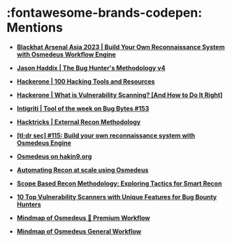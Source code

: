 # :fontawesome-brands-codepen: Mentions

* **[Blackhat Arsenal Asia 2023 | Build Your Own Reconnaissance System with Osmedeus Workflow Engine](https://www.blackhat.com/asia-23/arsenal/schedule/#build-your-own-reconnaissance-system-with-osmedeus-workflow-engine-31002/)**

* **[Jason Haddix | The Bug Hunter's Methodology v4](https://www.youtube.com/watch?v=qLTe6Z10vj8)**
  
* **[Hackerone | 100 Hacking Tools and Resources](https://www.hackerone.com/ethical-hacker/100-hacking-tools-and-resources/)**

* **[Hackerone | What is Vulnerability Scanning? [And How to Do It Right]](https://www.hackerone.com/vulnerability-management/what-vulnerability-scanning-and-how-do-it-right)**

* **[Intigriti | Tool of the week on Bug Bytes #153](https://blog.intigriti.com/2022/01/05/bug-bytes-153-new-php-lfi-technique-cache-poisoning-at-scale-null-byte-attacks-are-still-alive/)**

* **[Hacktricks | External Recon Methodology](https://book.hacktricks.xyz/generic-methodologies-and-resources/external-recon-methodology)**

* **[[tl;dr sec] #115: Build your own reconnaissance system with Osmedeus Engine](https://tldrsec.com/blog/tldr-sec-115/)**

* **[Osmedeus on hakin9.org](https://hakin9.org/osmedeus-is-a-workflow-engine-for-offensive-security/)**

* **[Automating Recon at scale using Osmedeus](https://www.youtube.com/watch?v=ohi0fsLTesw)**

* **[Scope Based Recon Methodology: Exploring Tactics for Smart Recon](https://hbothra22.medium.com/scope-based-recon-smart-recon-tactics-7e72d590eae5)**

* **[10 Top Vulnerability Scanners with Unique Features for Bug Bounty Hunters](https://medium.com/@Land2Cyber/10-top-vulnerability-scanners-with-unique-features-for-bug-bounty-hunters-8aa47fe9ba82)**


* **[Mindmap of Osmedeus 💠 Premium Workflow](https://xmind.app/m/NvVFYW)**

* **[Mindmap of Osmedeus General Workflow](https://www.xmind.net/m/turT5C)**
